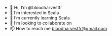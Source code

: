 - 👋 Hi, I’m @bloodharvestfr
- 👀 I’m interested in Scala
- 🌱 I’m currently learning Scala
- 💞️ I’m looking to collaborate on
- 📫 How to reach me bloodharvestfr@gmail.com

<!---
bloodharvestfr/bloodharvestfr is a ✨ special ✨ repository because its `README.md` (this file) appears on your GitHub profile.
You can click the Preview link to take a look at your changes.
--->

